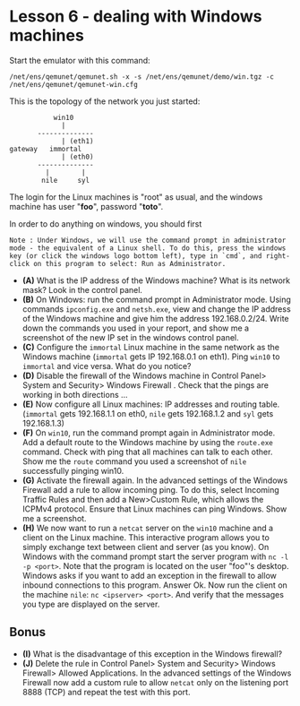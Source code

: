 # Lesson 6 - dealing with Windows machines

Start the emulator with this command:

    /net/ens/qemunet/qemunet.sh -x -s /net/ens/qemunet/demo/win.tgz -c /net/ens/qemunet/qemunet-win.cfg

This is the topology of the network you just started:

               win10
                 |
           --------------   
                 | (eth1)
    gateway   immortal
                 | (eth0)
           --------------  
             |        |
            nile     syl  

The login for the Linux machines is "root" as usual, and the windows machine has user "**foo**", password "**toto**".

In order to do anything on windows, you should first


    Note : Under Windows, we will use the command prompt in administrator mode - the equivalent of a Linux shell. To do this, press the windows key (or click the windows logo bottom left), type in `cmd`, and right-click on this program to select: Run as Administrator.


- **(A)** What is the IP address of the Windows machine? What is its network mask? Look in the control panel.
- **(B)** On Windows: run the command prompt in Administrator mode. Using commands `ipconfig.exe` and `netsh.exe`, view and change the IP address of the Windows machine and give him the address 192.168.0.2/24. Write down the commands you used in your report, and show me a screenshot of the new IP set in the windows control panel.
- **(C)** Configure the `immortal` Linux machine in the same network as the Windows machine (`immortal` gets IP 192.168.0.1 on eth1). Ping `win10` to `immortal` and vice versa. What do you notice?
- **(D)** Disable the firewall of the Windows machine in Control Panel> System and Security> Windows Firewall . Check that the pings are working in both directions ...
- **(E)** Now configure all Linux machines: IP addresses and routing table. (`immortal` gets 192.168.1.1 on eth0, `nile` gets 192.168.1.2 and `syl` gets 192.168.1.3)
- **(F)** On `win10`, run the command prompt again in Administrator mode. Add a default route to the Windows machine by using the `route.exe` command. Check with ping that all machines can talk to each other. Show me the `route` command you used a screenshot of `nile` successfully pinging win10.
- **(G)** Activate the firewall again. In the advanced settings of the Windows Firewall add a rule to allow incoming ping. To do this, select Incoming Traffic Rules and then add a New>Custom Rule, which allows the ICPMv4 protocol. Ensure that Linux machines can ping Windows. Show me a screenshot.
- **(H)** We now want to run a `netcat` server on the `win10` machine and a client on the Linux machine. This interactive program allows you to simply exchange text between client and server (as you know). On Windows with the command prompt start the server program with `nc -l -p <port>`. Note that the program is located on the user "foo"'s desktop.
Windows asks if you want to add an exception in the firewall to allow inbound connections to this program. Answer Ok.
Now run the client on the machine `nile`: `nc <ipserver> <port>`. And verify that the messages you type are displayed on the server.

## Bonus

- **(I)** What is the disadvantage of this exception in the Windows firewall?
- **(J)** Delete the rule in Control Panel> System and Security> Windows Firewall> Allowed Applications.
In the advanced settings of the Windows Firewall now add a custom rule to allow `netcat` only on the listening port 8888 (TCP) and repeat the test with this port.
